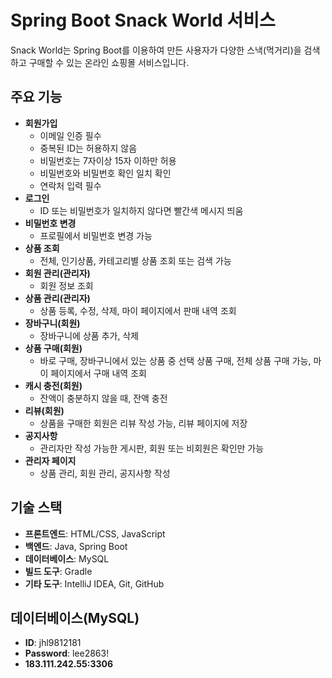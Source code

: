 # Spring Boot Snack World 서비스

Snack World는 Spring Boot를 이용하여 만든 사용자가 다양한 스낵(먹거리)을 검색하고 구매할 수 있는 온라인 쇼핑몰 서비스입니다.

## 주요 기능
- **회원가입**
  - 이메일 인증 필수
  - 중복된 ID는 허용하지 않음
  - 비밀번호는 7자이상 15자 이하만 허용
  - 비밀번호와 비밀번호 확인 일치 확인
  - 연락처 입력 필수
- **로그인**
  - ID 또는 비밀번호가 일치하지 않다면 빨간색 메시지 띄움
- **비밀번호 변경**
  - 프로필에서 비밀번호 변경 가능
- **상품 조회**
  - 전체, 인기상품, 카테고리별 상품 조회 또는 검색 가능
- **회원 관리(관리자)**
  - 회원 정보 조회
- **상품 관리(관리자)**
  - 상품 등록, 수정, 삭제, 마이 페이지에서 판매 내역 조회
- **장바구니(회원)**
  - 장바구니에 상품 추가, 삭제
- **상품 구매(회원)**
  - 바로 구매, 장바구니에서 있는 상품 중 선택 상품 구매, 전체 상품 구매 가능, 마이 페이지에서 구매 내역 조회
- **캐시 충전(회원)**
  - 잔액이 충분하지 않을 때, 잔액 충전
- **리뷰(회원)**
  - 상품을 구매한 회원은 리뷰 작성 가능, 리뷰 페이지에 저장
- **공지사항**
  - 관리자만 작성 가능한 게시판, 회원 또는 비회원은 확인만 가능
- **관리자 페이지**
  - 상품 관리, 회원 관리, 공지사항 작성

## 기술 스택
- **프론트엔드**: HTML/CSS, JavaScript
- **백엔드**: Java, Spring Boot
- **데이터베이스**: MySQL
- **빌드 도구**: Gradle
- **기타 도구**: IntelliJ IDEA, Git, GitHub

## 데이터베이스(MySQL)
- **ID**: jhl9812181
- **Password**: lee2863!
- **183.111.242.55:3306**
